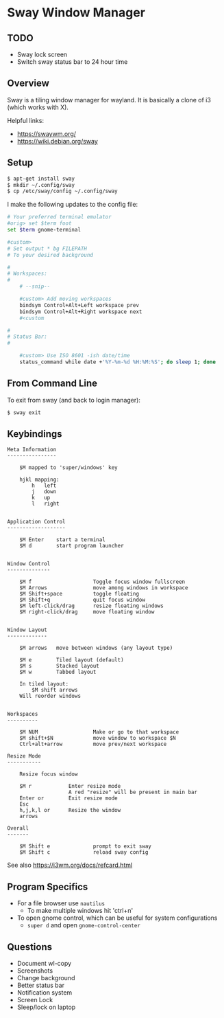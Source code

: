 # Sway Window Manager

## TODO

* Sway lock screen
* Switch sway status bar to 24 hour time


## Overview

Sway is a tiling window manager for wayland. It is basically a clone of i3 (which works with X).

Helpful links:

* <https://swaywm.org/>
* <https://wiki.debian.org/sway>


## Setup

```sh
$ apt-get install sway
$ mkdir ~/.config/sway
$ cp /etc/sway/config ~/.config/sway
```

I make the following updates to the config file:

```sh
# Your preferred terminal emulator
#orig> set $term foot
set $term gnome-terminal

#custom>
# Set output * bg FILEPATH
# To your desired background

#
# Workspaces:
#
    # --snip--

    #custom> Add moving workspaces
    bindsym Control+Alt+Left workspace prev
    bindsym Control+Alt+Right workspace next
    #<custom

#
# Status Bar:
#

    #custom> Use ISO 8601 -ish date/time
    status_command while date +'%Y-%m-%d %H:%M:%S'; do sleep 1; done
```

## From Command Line

To exit from sway (and back to login manager):

```sh
$ sway exit
```


## Keybindings

```
Meta Information
----------------

    $M mapped to 'super/windows' key

    hjkl mapping:
        h   left
        j   down
        k   up
        l   right


Application Control
-------------------

    $M Enter    start a terminal
    $M d        start program launcher


Window Control
--------------

    $M f                    Toggle focus window fullscreen
    $M Arrows               move among windows in workspace
    $M Shift+space          toggle floating
    $M Shift+q              quit focus window
    $M left-click/drag      resize floating windows
    $M right-click/drag     move floating window


Window Layout
-------------

    $M arrows   move between windows (any layout type)

    $M e        Tiled layout (default)
    $M s        Stacked layout
    $M w        Tabbed layout

    In tiled layout:
        $M shift arrows
    Will reorder windows


Workspaces
----------

    $M NUM                  Make or go to that workspace
    $M shift+$N             move window to workspace $N
    Ctrl+alt+arrow          move prev/next workspace

Resize Mode
-----------

    Resize focus window

    $M r            Enter resize mode
                    A red "resize" will be present in main bar
    Enter or        Exit resize mode
    Esc
    h,j,k,l or      Resize the window
    arrows

Overall
-------

    $M Shift e              prompt to exit sway
    $M Shift c              reload sway config
```

See also <https://i3wm.org/docs/refcard.html>


## Program Specifics

* For a file browser use `nautilus`
    * To make multiple windows hit 'ctrl+n'
* To open gnome control, which can be useful for system configurations
    * `super d` and open `gnome-control-center`


## Questions

* Document wl-copy
* Screenshots
* Change background
* Better status bar
* Notification system
* Screen Lock
* Sleep/lock on laptop


